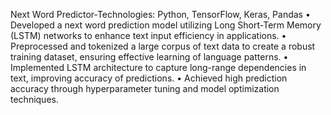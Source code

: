 Next Word Predictor-Technologies: Python, TensorFlow, Keras, Pandas
• Developed a next word prediction model utilizing Long Short-Term Memory (LSTM) networks to enhance text input
efficiency in applications.
• Preprocessed and tokenized a large corpus of text data to create a robust training dataset, ensuring effective
learning of language patterns.
• Implemented LSTM architecture to capture long-range dependencies in text, improving accuracy of predictions.
• Achieved high prediction accuracy through hyperparameter tuning and model optimization techniques. 

